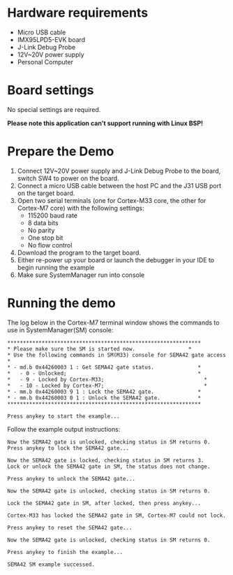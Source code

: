Hardware requirements
=====================
- Micro USB cable
- IMX95LPD5-EVK board
- J-Link Debug Probe
- 12V~20V power supply
- Personal Computer

Board settings
============
No special settings are required.

**Please note this application can't support running with Linux BSP!**

Prepare the Demo
===============
1.  Connect 12V~20V power supply and J-Link Debug Probe to the board, switch SW4 to power on the board.
2.  Connect a micro USB cable between the host PC and the J31 USB port on the target board.
3.  Open two serial terminals (one for Cortex-M33 core, the other for Cortex-M7 core) with the following settings:
    - 115200 baud rate
    - 8 data bits
    - No parity
    - One stop bit
    - No flow control
4.  Download the program to the target board.
5.  Either re-power up your board or launch the debugger in your IDE to begin running the example
6.  Make sure SystemManager run into console

Running the demo
================
The log below in the Cortex-M7 terminal window shows the commands to use in SystemManager(SM) console:
~~~~~~~~~~~~~~~~~~~~~~~~~~~~~~~~~~~
**************************************************************
* Please make sure the SM is started now.                 *
* Use the following commands in SM(M33) console for SEMA42 gate access *
* - md.b 0x44260003 1 : Get SEMA42 gate status.              *
*   - 0 - Unlocked;                                          *
*   - 9 - Locked by Cortex-M33;                                *
*   - 10 - Locked by Cortex-M7;                                *
* - mm.b 0x44260003 9 1 : Lock the SEMA42 gate.              *
* - mm.b 0x44260003 0 1 : Unlock the SEMA42 gate.            *
**************************************************************

Press anykey to start the example...
~~~~~~~~~~~~~~~~~~~~~~~~~~~~~~~~~~~

Follow the example output instructions:

~~~~~~~~~~~~~~~~~~~~~~~~~~~~~~~~~~~
Now the SEMA42 gate is unlocked, checking status in SM returns 0.
Press anykey to lock the SEMA42 gate...

Now the SEMA42 gate is locked, checking status in SM returns 3.
Lock or unlock the SEMA42 gate in SM, the status does not change.

Press anykey to unlock the SEMA42 gate...

Now the SEMA42 gate is unlocked, checking status in SM returns 0.

Lock the SEMA42 gate in SM, after locked, then press anykey...

Cortex-M33 has locked the SEMA42 gate in SM, Cortex-M7 could not lock.

Press anykey to reset the SEMA42 gate...

Now the SEMA42 gate is unlocked, checking status in SM returns 0.

Press anykey to finish the example...

SEMA42 SM example successed.
~~~~~~~~~~~~~~~~~~~~~~~~~~~~~~~~~~~
